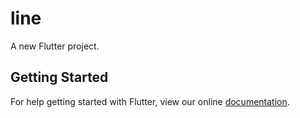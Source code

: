 # line

A new Flutter project.

## Getting Started

For help getting started with Flutter, view our online
[documentation](https://flutter.io/).

